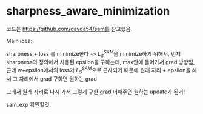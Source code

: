 # sharpness_aware_minimization

코드는 https://github.com/davda54/sam를 참고했음.

Main idea:

sharpness + loss 를 minimize한다 -> $L_S^{SAM}$을 minimize하기 위해서, 먼저 sharpness의 정의에서 사용된 epsilon을 구하는데,  max안에 들어가서 grad 방향임, 근데 w+epsilon에서의 loss가  $L_S^{SAM}$으로 근사되기 때문에 원래 자리 + epsilon을 해서 그 자리에서 grad 구하면 원하는 grad

그래서 원래 자리로 다시 가서 그렇게 구한 grad 더해주면 원하는 update가 된거!

sam_exp 확인할것.
